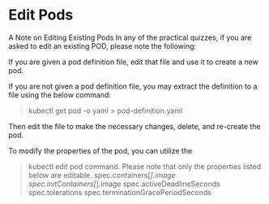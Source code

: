 # Edit Pods
A Note on Editing Existing Pods
In any of the practical quizzes, if you are asked to edit an existing POD, please note the following:

If you are given a pod definition file, edit that file and use it to create a new pod.

If you are not given a pod definition file, you may extract the definition to a file using the below command:

> kubectl get pod <pod-name> -o yaml > pod-definition.yaml

Then edit the file to make the necessary changes, delete, and re-create the pod.

To modify the properties of the pod, you can utilize the 
> kubectl edit pod <pod-name> 
    command. Please note that only the properties listed below are editable.
spec.containers[*].image
spec.initContainers[*].image
spec.activeDeadlineSeconds
spec.tolerations
spec.terminationGracePeriodSeconds
